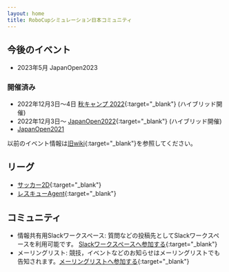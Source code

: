 ```yaml
---
layout: home
title: RoboCupシミュレーション日本コミュニティ
---
```


## 今後のイベント
- 2023年5月 JapanOpen2023

### 開催済み
- 2022年12月3日〜4日 [秋キャンプ
  2022](events/2022/camp){:target="_blank"} (ハイブリッド開催)
- 2022年12月3日〜
  [JapanOpen2022](events/2022/japanopen){:target="_blank"}  (ハイブリッド開催)
- [JapanOpen2021](events/2021/japanopen)

 以前のイベント情報は[旧wiki](http://rc-oz.osdn.jp/){:target="_blank"}を参照してください。

## リーグ

- [サッカー2D](https://rcsoccersim.github.io/){:target="_blank"}
- [レスキューAgent](http://rescuesim.robocup.org/){:target="_blank"}


## コミュニティ

- 情報共有用Slackワークスペース:
質問などの投稿先としてSlackワークスペースを利用可能です。
[Slackワークスペースへ参加する](https://join.slack.com/t/simjp/shared_invite/zt-pbswx59u-kOxiZ3qYoQ09JLDxr~PeBQ){:target="_blank"}
- メーリングリスト:
競技，イベントなどのお知らせはメーリングリストでも告知されます。[メーリングリストへ参加する](http://lists.sourceforge.jp/mailman/listinfo/rc-oz-simjp){:target="_blank"}
